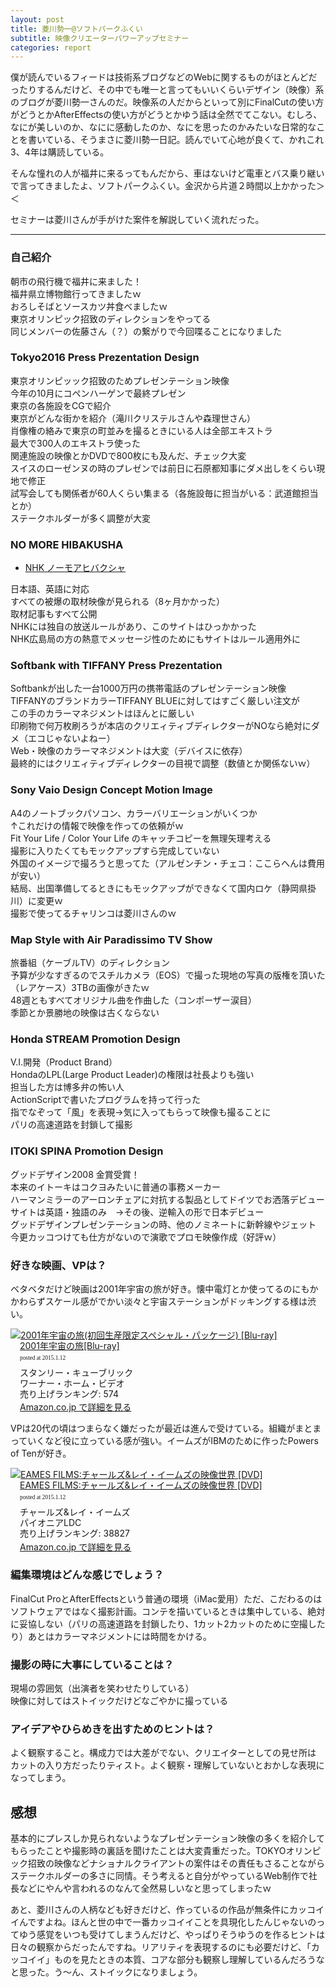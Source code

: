 ```yaml
---
layout: post
title: 菱川勢一@ソフトパークふくい
subtitle: 映像クリエーターパワーアップセミナー
categories: report
---
```


僕が読んでいるフィードは技術系ブログなどのWebに関するものがほとんどだったりするんだけど、その中でも唯一と言ってもいいくらいデザイン（映像）系のブログが菱川勢一さんのだ。映像系の人だからといって別にFinalCutの使い方がどうとかAfterEffectsの使い方がどうとかゆう話は全然でてこない。むしろ、なにが美しいのか、なにに感動したのか、なにを思ったのかみたいな日常的なことを書いている、そうまさに菱川勢一日記。読んでいて心地が良くて、かれこれ3、4年は購読している。

そんな憧れの人が福井に来るってもんだから、車はないけど電車とバス乗り継いで言ってきましたよ、ソフトパークふくい。金沢から片道２時間以上かかった＞＜

セミナーは菱川さんが手がけた案件を解説していく流れだった。

***

### 自己紹介

朝市の飛行機で福井に来ました！  
福井県立博物館行ってきましたｗ  
おろしそばとソースカツ丼食べましたｗ  
東京オリンピック招致のディレクションをやってる  
同じメンバーの佐藤さん（？）の繋がりで今回喋ることになりました  

### Tokyo2016 Press Prezentation Design

東京オリンピッック招致のためプレゼンテーション映像  
今年の10月にコペンハーゲンで最終プレゼン  
東京の各施設をCGで紹介  
東京がどんな街かを紹介（滝川クリステルさんや森理世さん）  
肖像権の絡みで東京の町並みを撮るときにいる人は全部エキストラ  
最大で300人のエキストラ使った  
関連施設の映像とかDVDで800枚にも及んだ、チェック大変  
スイスのローゼンヌの時のプレゼンでは前日に石原都知事にダメ出しをくらい現地で修正  
試写会しても関係者が60人くらい集まる（各施設毎に担当がいる：武道館担当とか）  
ステークホルダーが多く調整が大変

### NO MORE HIBAKUSHA

+ [NHK ノーモアヒバクシャ](http://www.nhk.or.jp/no-more-hibakusha/)

日本語、英語に対応  
すべての被爆の取材映像が見られる（8ヶ月かかった）  
取材記事もすべて公開  
NHKには独自の放送ルールがあり、このサイトはひっかかった  
NHK広島局の方の熱意でメッセージ性のためにもサイトはルール適用外に  

### Softbank with TIFFANY Press Prezentation

Softbankが出した一台1000万円の携帯電話のプレゼンテーション映像  
TIFFANYのブランドカラーTIFFANY BLUEに対してはすごく厳しい注文が  
この手のカラーマネジメントはほんとに厳しい  
印刷物で何万枚刷ろうが本店のクリエィティブディレクターがNOなら絶対にダメ（エコじゃないよねー）  
Web・映像のカラーマネジメントは大変（デバイスに依存）  
最終的にはクリエィティブディレクターの目視で調整（数値とか関係ないｗ）

### Sony Vaio Design Concept Motion Image

A4のノートブックパソコン、カラーバリエーションがいくつか  
↑これだけの情報で映像を作っての依頼がｗ  
Fit Your Life / Color Your Life のキャッチコピーを無理矢理考える  
撮影に入りたくてもモックアップすら完成していない  
外国のイメージで撮ろうと思ってた（アルゼンチン・チェコ：ここらへんは費用が安い）  
結局、出国準備してるときにもモックアップができなくて国内ロケ（静岡県掛川）に変更ｗ  
撮影で使ってるチャリンコは菱川さんのｗ

### Map Style with Air Paradissimo TV Show

旅番組（ケーブルTV）のディレクション  
予算が少なすぎるのでスチルカメラ（EOS）で撮った現地の写真の版権を頂いた  
（レアケース）3TBの画像がきたｗ  
48週ともすべてオリジナル曲を作曲した（コンポーザー涙目）  
季節とか景勝地の映像は古くならない


### Honda STREAM Promotion Design

V.I.開発（Product Brand）  
HondaのLPL(Large Product Leader)の権限は社長よりも強い  
担当した方は博多弁の怖い人  
ActionScriptで書いたプログラムを持って行った  
指でなぞって「風」を表現→気に入ってもらって映像も撮ることに  
パリの高速道路を封鎖して撮影

### ITOKI SPINA Promotion Design

グッドデザイン2008 金賞受賞！  
本来のイトーキはコクヨみたいに普通の事務メーカー  
ハーマンミラーのアーロンチェアに対抗する製品としてドイツでお洒落デビュー  
サイトは英語・独語のみ　→その後、逆輸入の形で日本デビュー  
グッドデザインプレゼンテーションの時、他のノミネートに新幹線やジェット　　
今更カッコつけても仕方がないので演歌でプロモ映像作成（好評ｗ）



### 好きな映画、VPは？

ベタベタだけど映画は2001年宇宙の旅が好き。懐中電灯とか使ってるのにもかかわらずスケール感がでかい淡々と宇宙ステーションがドッキングする様は渋い。

<div class="azlink-box" style="margin-bottom:0px"><div class="azlink-image" style="float:left"><a href="http://www.amazon.co.jp/exec/obidos/ASIN/B00IIY9ISK/warikiru-22/" name="azlinklink" target="_blank"><img src="http://ecx.images-amazon.com/images/I/5172-hJcFYL._SL160_.jpg" alt="2001年宇宙の旅(初回生産限定スペシャル・パッケージ) [Blu-ray]" style="border:none" /></a></div><div class="azlink-info" style="float:left;margin-left:15px;line-height:120%"><div class="azlink-name" style="margin-bottom:10px;line-height:120%"><a href="http://www.amazon.co.jp/exec/obidos/ASIN/B00IIY9ISK/warikiru-22/" name="azlinklink" target="_blank">2001年宇宙の旅[Blu-ray]</a><div class="azlink-powered-date" style="font-size:7pt;margin-top:5px;font-family:verdana;line-height:120%">posted at 2015.1.12</div></div><div class="azlink-detail">スタンリー・キューブリック<br />ワーナー・ホーム・ビデオ<br />売り上げランキング: 574<br /></div><div class="azlink-link" style="margin-top:5px"><a href="http://www.amazon.co.jp/exec/obidos/ASIN/B00IIY9ISK/warikiru-22/" target="_blank">Amazon.co.jp で詳細を見る</a></div></div><div class="azlink-footer" style="clear:left"></div></div>

VPは20代の頃はつまらなく嫌だったが最近は進んで受けている。組織がまとまっていくなど役に立っている感が強い。イームズがIBMのために作ったPowers of Tenが好き。

<div class="azlink-box" style="margin-bottom:0px"><div class="azlink-image" style="float:left"><a href="http://www.amazon.co.jp/exec/obidos/ASIN/B00005MIG1/warikiru-22/" name="azlinklink" target="_blank"><img src="http://ecx.images-amazon.com/images/I/517HEJ4RKYL._SL160_.jpg" alt="EAMES FILMS:チャールズ&amp;レイ・イームズの映像世界 [DVD]" style="border:none" /></a></div><div class="azlink-info" style="float:left;margin-left:15px;line-height:120%"><div class="azlink-name" style="margin-bottom:10px;line-height:120%"><a href="http://www.amazon.co.jp/exec/obidos/ASIN/B00005MIG1/warikiru-22/" name="azlinklink" target="_blank">EAMES FILMS:チャールズ&amp;レイ・イームズの映像世界 [DVD]</a><div class="azlink-powered-date" style="font-size:7pt;margin-top:5px;font-family:verdana;line-height:120%">posted at 2015.1.12</div></div><div class="azlink-detail">チャールズ&amp;レイ・イームズ<br />パイオニアLDC<br />売り上げランキング: 38827<br /></div><div class="azlink-link" style="margin-top:5px"><a href="http://www.amazon.co.jp/exec/obidos/ASIN/B00005MIG1/warikiru-22/" target="_blank">Amazon.co.jp で詳細を見る</a></div></div><div class="azlink-footer" style="clear:left"></div></div>


### 編集環境はどんな感じでしょう？

FinalCut ProとAfterEffectsという普通の環境（iMac愛用）ただ、こだわるのはソフトウェアではなく撮影計画。コンテを描いているときは集中している、絶対に妥協しない（パリの高速道路を封鎖したり、1カット2カットのために空撮したり）あとはカラーマネジメントには時間をかける。

### 撮影の時に大事にしていることは？

現場の雰囲気（出演者を笑わせたりしている）  
映像に対してはストイックだけどなごやかに撮っている

### アイデアやひらめきを出すためのヒントは？

よく観察すること。構成力では大差がでない、クリエイターとしての見せ所は
カットの入り方だったりティスト。よく観察・理解していないとおかしな表現になってしまう。


## 感想

基本的にプレスしか見られないようなプレゼンテーション映像の多くを紹介してもらったことや撮影時の裏話を聞けたことは大変貴重だった。TOKYOオリンピック招致の映像などナショナルクライアントの案件はその責任もさることながらステークホルダーの多さに同情。そう考えると自分がやっているWeb制作で社長などにやんや言われるのなんて全然易しいなと思ってしまったｗ

あと、菱川さんの人柄なども好きだけど、作っているの作品が無条件にカッコイイんですよね。ほんと世の中で一番カッコイイことを具現化したんじゃないのってゆう感覚をいつも受けてしまうんだけど、やっぱりそうゆうのを作るヒントは日々の観察からだったんですね。リアリティを表現するのにも必要だけど、「カッコイイ」ものを見たときの本質、コアな部分も観察し理解しているんだろうなと思った。う〜ん、ストイックになりましょう。









